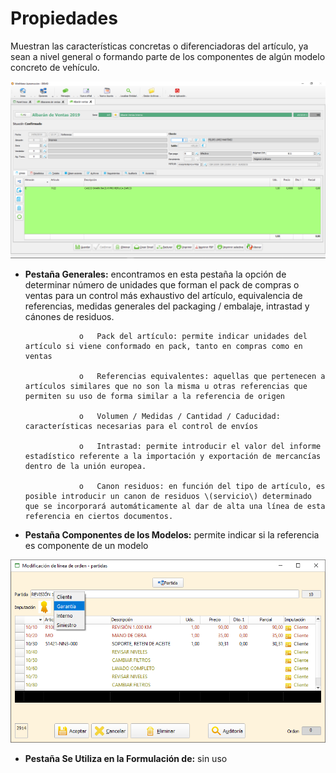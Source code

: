 # Propiedades

Muestran las características concretas o diferenciadoras del artículo, ya sean a nivel general o formando parte de los componentes de algún modelo concreto de vehículo.

![](../../../../.gitbook/assets/image%20%28255%29.png)

* **Pestaña Generales:** encontramos en esta pestaña la opción de determinar número de unidades que forman el pack de compras o ventas para un control más exhaustivo del artículo, equivalencia de referencias, medidas generales del packaging / embalaje, intrastad y cánones de residuos.

                  o   Pack del artículo: permite indicar unidades del artículo si viene conformado en pack, tanto en compras como en ventas

                  o   Referencias equivalentes: aquellas que pertenecen a artículos similares que no son la misma u otras referencias que permiten su uso de forma similar a la referencia de origen

                  o   Volumen / Medidas / Cantidad / Caducidad: características necesarias para el control de envíos

                  o   Intrastad: permite introducir el valor del informe estadístico referente a la importación y exportación de mercancías dentro de la unión europea.

                  o   Canon residuos: en función del tipo de artículo, es posible introducir un canon de residuos \(servicio\) determinado que se incorporará automáticamente al dar de alta una línea de esta referencia en ciertos documentos.

* **Pestaña Componentes de los Modelos:** permite indicar si la referencia es componente de un modelo 

![](../../../../.gitbook/assets/image%20%2870%29.png)

* **Pestaña Se Utiliza en la Formulación de:** sin uso

